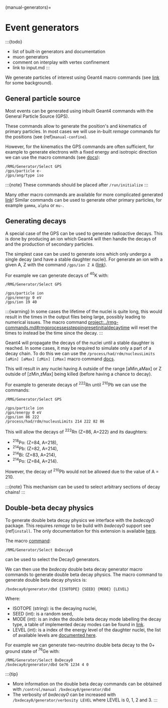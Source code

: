 (manual-generators)=

# Event generators

:::{todo}

- list of built-in generators and documentation
- muon generators
- comment on interplay with vertex confinement
- link to input.md
  :::

We generate particles of interest using Geant4 macro commands (see [link](https://geant4.web.cern.ch/documentation/dev/bfad_html/ForApplicationDevelopers/GettingStarted/generalParticleSource.html#macro-commands) for some background).

## General particle source

Most events can be generated using inbuilt Geant4 commands with the General Particle Source (GPS).

These commands allow to generate the position's and kinematics of primary particles. In most
cases we will use in-built _remage_ commands for the positions (see {ref}`manual-confine`).

However, for the kinematics the GPS commands are often sufficient, for example
to generate electrons with a fixed energy and isotropic direction we can use
the macro commands (see [docs](project:../rmg-commands.md#rmggeneratorselect)):

```console
/RMG/Generator/Select GPS
/gps/particle e-
/gps/ang/type iso
```

:::{note}
These commands should be placed after `/run/initialize`
:::

Many other macro commands are available for more complicated generated
[link](https://geant4.web.cern.ch/documentation/dev/bfad_html/ForApplicationDevelopers/GettingStarted/generalParticleSource.html#macro-commands])! Similar commands can be used to generate other primary particles, for example `gamma`, `alpha` or `mu-`.

## Generating decays

A special case of the GPS can be used to generate radioactive decays. This is done
by producing an ion which Geant4 will then handle the decays of and the production of
secondary particles.

The simplest case can be used to generate ions which only undergo a single decay (and
have a stable daughter nuclei). For generate an ion with a given A, Z with the command
`/gps/ion Z A` ([link](https://geant4.web.cern.ch/documentation/dev/bfad_html/ForApplicationDevelopers/GettingStarted/generalParticleSource.html#id7)).

For example we can generate decays of $^{40}$K with:

```console
/RMG/Generator/Select GPS

/gps/particle ion
/gps/energy 0 eV
/gps/ion 19 40
```

:::{warning}
In some cases the lifetime of the nuclei is quite long, this would result in the times
in the output files being large, possibly leading to numerical issues. The macro
command <project:../rmg-commands.md#rmgprocessessteppingresetinitialdecaytime> will
reset the times to instead be the time since the decay.
:::

Geant4 will propagate the decays of the nuclei until a stable daughter is reached.
In some cases, it may be required to simulate only a part of a decay chain. To do this
we can use the `/process/had/rdm/nucleusLimits [aMin] [aMax] [zMin] [zMax]` macro command
[docs](https://geant4-userdoc.web.cern.ch/UsersGuides/ForApplicationDeveloper/html/Fundamentals/biasing.html?highlight=grdm#limited-radionuclides).

This will result in any nuclei having A outside of the range [aMin,aMax] or Z outside of [zMin,zMax] being killed (before having a chance to decay).

For example to generate decays of $^{222}$Rn until $^{210}$Pb we can use the commands:

```console
/RMG/Generator/Select GPS

/gps/particle ion
/gps/energy 0 eV
/gps/ion 86 222
/process/had/rdm/nucleusLimits 214 222 82 86
```

This will allow the decays of $^{222}$Rn (Z=86, A=222) and its daughters:

- $^{218}$Po: (Z=84, A=218),
- $^{214}$Pb: (Z=82, A=214),
- $^{214}$Bi: (Z=83, A=214),
- $^{214}$Po: (Z=84, A=214).

However, the decay of $^{210}$Pb would not be allowed due to the value
of A = 210.

:::{note}
This mechanism can be used to select arbitrary sections of decay chains!
:::

## Double-beta decay physics

To generate double beta decay physics we interface with the _bxdecay0_ package. This requires _remage_
to be build with _bxdecay0_ support see {ref}`install`.
The only documentation for this extension is available [here](https://github.com/BxCppDev/bxdecay0).

The macro [command](project:../rmg-commands.md#rmggeneratorselect):

`/RMG/Generator/Select BxDecay0`

can be used to select the Decay0 generators.

We can then use the _bxdecay_ double beta decay generator macro commands to
generate double beta decay physics. The macro command to generate double
beta decay physics is:

```
/bxdecay0/generator/dbd {ISOTOPE} {SEED} {MODE} {LEVEL}
```

Where:

- ISOTOPE (string): is the decaying nuclei,
- SEED (int): is a random seed,
- MODE (int): is an index the double beta decay mode labelling the decay type,
  a table of implemented decay modes can be found in [link](https://github.com/BxCppDev/bxdecay0/tree/develop?tab=readme-ov-file#list-of-supported-double-beta-decay-modes).
- LEVEL (int): is a index of the energy level of the daughter nuclei, the list of available levels are
  [documented here](https://github.com/BxCppDev/bxdecay0/tree/develop?tab=readme-ov-file#list-of-daughter-nucleus-excited-states-in-double-beta-decay).

For example we can generate two-neutrino double beta decay to the 0+ ground state of $^{76}$Ge with:

```console
/RMG/Generator/Select BxDecay0
/bxdecay0/generator/dbd Ge76 1234 4 0
```

:::{tip}

- More information on the double beta decay commands can be obtained with `/control/manual /bxdecay0/generator/dbd`
- The verbosity of _bxdecay0_ can be increased with `/bxdecay0/generator/verbosity LEVEL` where LEVEL is 0, 1, 2 and 3.
  :::
